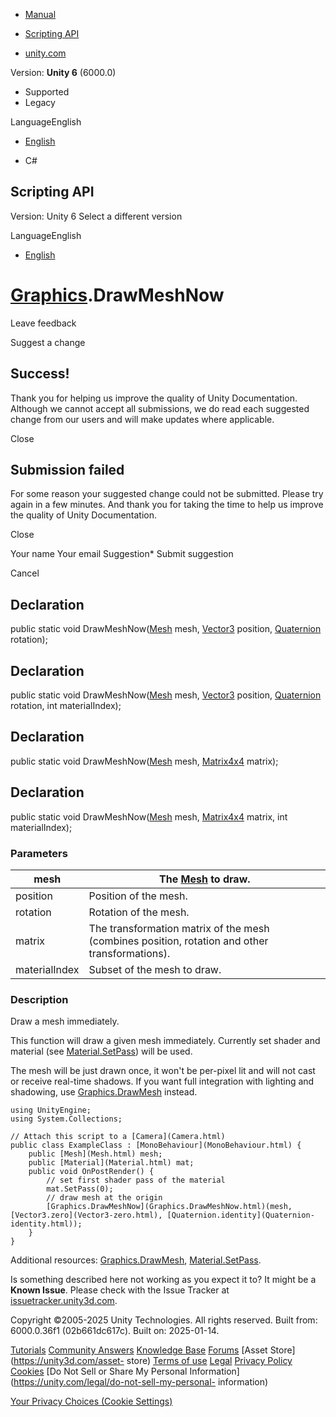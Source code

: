 [ ]()

  * [Manual](../Manual/index.html)
  * [Scripting API](../ScriptReference/index.html)

  * [unity.com](https://unity.com/)

Version: **Unity 6** (6000.0)

  * Supported
  * Legacy

LanguageEnglish

  * [English]()

  * C#

[ ](https://docs.unity3d.com)

## Scripting API

Version: Unity 6 Select a different version

LanguageEnglish

  * [English]()

#  [Graphics](Graphics.html).DrawMeshNow

Leave feedback

Suggest a change

## Success!

Thank you for helping us improve the quality of Unity Documentation. Although
we cannot accept all submissions, we do read each suggested change from our
users and will make updates where applicable.

Close

## Submission failed

For some reason your suggested change could not be submitted. Please <a>try
again</a> in a few minutes. And thank you for taking the time to help us
improve the quality of Unity Documentation.

Close

Your name Your email Suggestion* Submit suggestion

Cancel

[ ]()

## Declaration

public static void DrawMeshNow([Mesh](Mesh.html) mesh, [Vector3](Vector3.html)
position, [Quaternion](Quaternion.html) rotation);

## Declaration

public static void DrawMeshNow([Mesh](Mesh.html) mesh, [Vector3](Vector3.html)
position, [Quaternion](Quaternion.html) rotation, int materialIndex);

## Declaration

public static void DrawMeshNow([Mesh](Mesh.html) mesh,
[Matrix4x4](Matrix4x4.html) matrix);

## Declaration

public static void DrawMeshNow([Mesh](Mesh.html) mesh,
[Matrix4x4](Matrix4x4.html) matrix, int materialIndex);

### Parameters

mesh | The [Mesh](Mesh.html) to draw.  
---|---  
position | Position of the mesh.  
rotation | Rotation of the mesh.  
matrix | The transformation matrix of the mesh (combines position, rotation and other transformations).  
materialIndex | Subset of the mesh to draw.  
  
### Description

Draw a mesh immediately.

This function will draw a given mesh immediately. Currently set shader and
material (see [Material.SetPass](Material.SetPass.html)) will be used.  
  
The mesh will be just drawn once, it won't be per-pixel lit and will not cast
or receive real-time shadows. If you want full integration with lighting and
shadowing, use [Graphics.DrawMesh](Graphics.DrawMesh.html) instead.

    
    
    using UnityEngine;
    using System.Collections;  
      
    // Attach this script to a [Camera](Camera.html)
    public class ExampleClass : [MonoBehaviour](MonoBehaviour.html) {
        public [Mesh](Mesh.html) mesh;
        public [Material](Material.html) mat;
        public void OnPostRender() {
            // set first shader pass of the material
            mat.SetPass(0);
            // draw mesh at the origin
            [Graphics.DrawMeshNow](Graphics.DrawMeshNow.html)(mesh, [Vector3.zero](Vector3-zero.html), [Quaternion.identity](Quaternion-identity.html));
        }
    }

Additional resources: [Graphics.DrawMesh](Graphics.DrawMesh.html),
[Material.SetPass](Material.SetPass.html).

Is something described here not working as you expect it to? It might be a
**Known Issue**. Please check with the Issue Tracker at
[issuetracker.unity3d.com](https://issuetracker.unity3d.com).

Copyright ©2005-2025 Unity Technologies. All rights reserved. Built from:
6000.0.36f1 (02b661dc617c). Built on: 2025-01-14.

[Tutorials](https://unity3d.com/learn) [Community
Answers](https://answers.unity3d.com) [Knowledge
Base](https://support.unity3d.com/hc/en-us)
[Forums](https://forum.unity3d.com) [Asset Store](https://unity3d.com/asset-
store) [Terms of use](https://docs.unity3d.com/Manual/TermsOfUse.html)
[Legal](https://unity.com/legal) [Privacy
Policy](https://unity.com/legal/privacy-policy)
[Cookies](https://unity.com/legal/cookie-policy) [Do Not Sell or Share My
Personal Information](https://unity.com/legal/do-not-sell-my-personal-
information)

[Your Privacy Choices (Cookie Settings)](javascript:void\(0\);)

